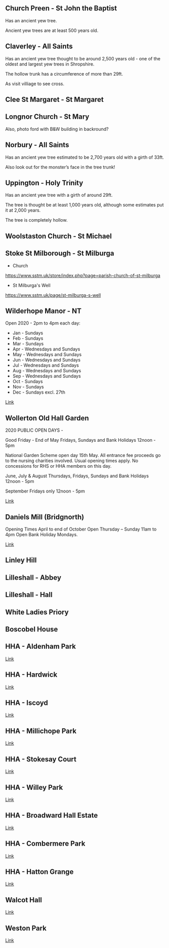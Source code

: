 ## Church Preen - St John the Baptist

Has an ancient yew tree.

Ancient yew trees are at least 500 years old.

## Claverley - All Saints

Has an ancient yew tree thought to be around 2,500 years old  - one of the oldest and largest yew trees in Shropshire.

The hollow trunk has a circumference of more than 29ft.

As visit villiage to see cross.

## Clee St Margaret - St Margaret

## Longnor Church - St Mary

Also, photo ford with B&W building in backround?

## Norbury - All Saints

Has an ancient yew tree estimated to be 2,700 years old with a girth of 33ft.

Also look out for the monster’s face in the tree trunk!

## Uppington - Holy Trinity

Has an ancient yew tree with a girth of around 29ft.

The tree is thought be at least 1,000 years old, although some estimates put it at 2,000 years.

The tree is completely hollow.

## Woolstaston Church - St Michael

## Stoke St Milborough - St Milburga

- Church

https://www.sstm.uk/store/index.php?page=parish-church-of-st-milburga

- St Milburga's Well

https://www.sstm.uk/page/st-milburga-s-well

## Wilderhope Manor - NT

Open 2020 - 2pm to 4pm each day:
- Jan - Sundays
- Feb - Sundays
- Mar - Sundays
- Apr - Wednesdays and Sundays
- May - Wednesdays and Sundays
- Jun - Wednesdays and Sundays
- Jul - Wednesdays and Sundays
- Aug - Wednesdays and Sundays
- Sep - Wednesdays and Sundays
- Oct - Sundays
- Nov - Sundays
- Dec - Sundays excl. 27th

[Link](https://www.nationaltrust.org.uk/wilderhope-manor)

## Wollerton Old Hall Garden

2020 PUBLIC OPEN DAYS -

Good Friday - End of May
Fridays, Sundays and Bank Holidays 12noon - 5pm

National Garden Scheme open day 15th May. All entrance fee proceeds go to the nursing charities involved. Usual opening times apply. No concessions for RHS or HHA members on this day.

June, July & August
Thursdays, Fridays, Sundays and Bank Holidays 12noon - 5pm
 
September
Fridays only 12noon - 5pm

[Link](http://www.wollertonoldhallgarden.com/)

## Daniels Mill (Bridgnorth)

Opening Times
April to end of October
Open Thursday – Sunday 11am to 4pm
Open Bank Holiday Mondays.

[Link](https://www.danielsmill.co.uk/)

## Linley Hill

## Lilleshall - Abbey

## Lilleshall - Hall

## White Ladies Priory

## Boscobel House



## HHA - Aldenham Park

[Link](https://www.historichouses.org/houses/house-listing/aldenham-park.html)

## HHA - Hardwick

[Link](https://www.historichouses.org/houses/house-listing/hardwick.html)

## HHA - Iscoyd

[Link](https://www.historichouses.org/houses/house-listing/iscoyd-park.html)

## HHA - Millichope Park

[Link](https://www.historichouses.org/houses/house-listing/millichope-park.html)

## HHA - Stokesay Court

[Link](https://www.historichouses.org/houses/house-listing/stokesay-court.html)

## HHA - Willey Park

[Link](https://www.historichouses.org/houses/house-listing/willey-park.html)

## HHA - Broadward Hall Estate

[Link](https://www.historichouses.org/houses/house-listing/broadward-hall-estate.html)

## HHA - Combermere Park

[Link](https://www.historichouses.org/houses/house-listing/combermere-abbey.html)

## HHA - Hatton Grange

[Link](https://www.historichouses.org/houses/house-listing/hatton-grange.html)

## Walcot Hall

[Link](https://www.historichouses.org/houses/house-listing/walcot-hall.html)

## Weston Park

[Link](https://www.historichouses.org/houses/house-listing/weston-park.html)

